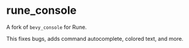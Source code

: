 # rune_console
A fork of `bevy_console` for Rune.

This fixes bugs, adds command autocomplete, colored text, and more.
